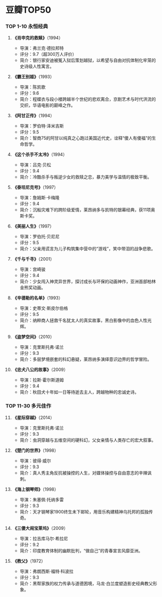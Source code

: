 # 豆瓣TOP50
### **TOP 1-10** 永恒经典
1. **《肖申克的救赎》**（1994）  
   - 导演：弗兰克·德拉邦特  
   - 评分：9.7（超300万人评价）  
   - 简介：银行家安迪被冤入狱后策划越狱，以希望与自由对抗体制化牢笼的史诗级人性寓言。  

2. **《霸王别姬》**（1993）  
   - 导演：陈凯歌  
   - 评分：9.6  
   - 简介：程蝶衣与段小楼跨越半个世纪的悲欢离合，京剧艺术与时代洪流的交织，华语电影的巅峰之作。  

3. **《阿甘正传》**（1994）  
   - 导演：罗伯特·泽米吉斯  
   - 评分：9.5  
   - 简介：智商75的阿甘以纯真之心跑过美国近代史，诠释“傻人有傻福”的生命哲学。  

4. **《这个杀手不太冷》**（1994）  
   - 导演：吕克·贝松  
   - 评分：9.4  
   - 简介：冷酷杀手与叛逆少女的救赎之恋，暴力美学与温情的极致平衡。  

5. **《泰坦尼克号》**（1997）  
   - 导演：詹姆斯·卡梅隆  
   - 评分：9.4  
   - 简介：沉船灾难下的跨阶级爱情，莱昂纳多与凯特的银幕经典，获11项奥斯卡奖。  

6. **《美丽人生》**（1997）  
   - 导演：罗伯托·贝尼尼  
   - 评分：9.5  
   - 简介：父亲用谎言为儿子构筑集中营中的“游戏”，笑中带泪的战争悲歌。  

7. **《千与千寻》**（2001）  
   - 导演：宫崎骏  
   - 评分：9.4  
   - 简介：少女闯入神灵异世界，探讨成长与环保的动画神作，亚洲首部柏林金熊奖动画。  

8. **《辛德勒的名单》**（1993）  
   - 导演：史蒂文·斯皮尔伯格  
   - 评分：9.5  
   - 简介：纳粹商人拯救千名犹太人的真实故事，黑白影像中的血色人性光辉。  

9. **《盗梦空间》**（2010）  
   - 导演：克里斯托弗·诺兰  
   - 评分：9.3  
   - 简介：多层梦境嵌套的科幻悬疑，莱昂纳多演绎意识边界的哲学冒险。  

10. **《忠犬八公的故事》**（2009）  
    - 导演：拉斯·霍尔斯道姆  
    - 评分：9.4  
    - 简介：秋田犬十年如一日等待逝去主人，跨越物种的忠诚史诗。  

### **TOP 11-30** 多元佳作
11. **《星际穿越》**（2014）  
    - 导演：克里斯托弗·诺兰  
    - 评分：9.3  
    - 简介：虫洞穿越与五维空间的硬科幻，父女亲情与人类存亡的宏大叙事。  

12. **《楚门的世界》**（1998）  
    - 导演：彼得·威尔  
    - 评分：9.3  
    - 简介：真人秀主角反抗被操控的人生，对媒体操控与自由意志的辛辣讽刺。  

13. **《海上钢琴师》**（1998）  
    - 导演：朱塞佩·托纳多雷  
    - 评分：9.3  
    - 简介：天才钢琴家1900终生未下邮轮，用音乐构建精神乌托邦的孤独传奇。  

14. **《三傻大闹宝莱坞》**（2009）  
    - 导演：拉吉库马尔·希拉尼  
    - 评分：9.2  
    - 简介：印度教育体制的幽默批判，“做自己”的青春宣言风靡亚洲。  

15. **《教父》**（1972）  
    - 导演：弗朗西斯·福特·科波拉  
    - 评分：9.3  
    - 简介：黑帮家族的权力传承与道德困境，马龙·白兰度塑造影史经典教父形象。  

